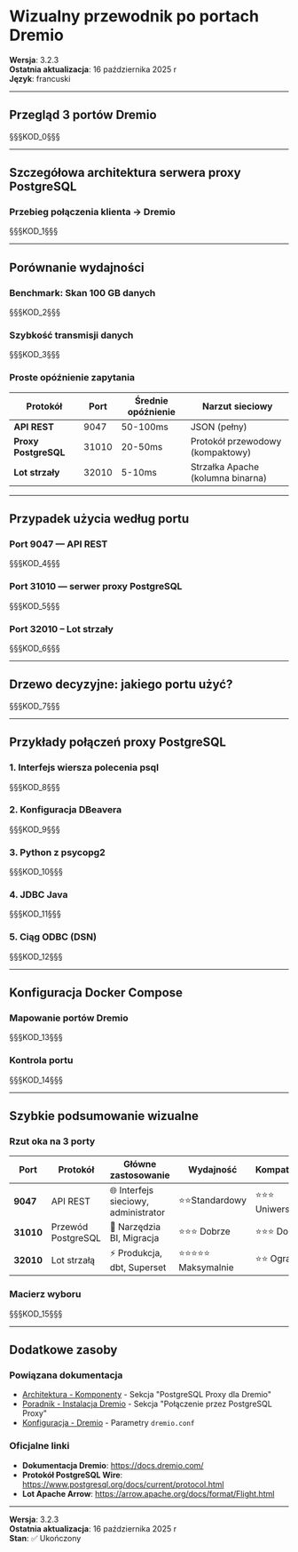 # Wizualny przewodnik po portach Dremio

**Wersja**: 3.2.3  
**Ostatnia aktualizacja**: 16 października 2025 r  
**Język**: francuski

---

## Przegląd 3 portów Dremio

§§§KOD_0§§§

---

## Szczegółowa architektura serwera proxy PostgreSQL

### Przebieg połączenia klienta → Dremio

§§§KOD_1§§§

---

## Porównanie wydajności

### Benchmark: Skan 100 GB danych

§§§KOD_2§§§

### Szybkość transmisji danych

§§§KOD_3§§§

### Proste opóźnienie zapytania

| Protokół | Port | Średnie opóźnienie | Narzut sieciowy |
|--------------|------|----------------|----------------|
| **API REST** | 9047 | 50-100ms | JSON (pełny) |
| **Proxy PostgreSQL** | 31010 | 20-50ms | Protokół przewodowy (kompaktowy) |
| **Lot strzały** | 32010 | 5-10ms | Strzałka Apache (kolumna binarna) |

---

## Przypadek użycia według portu

### Port 9047 — API REST

§§§KOD_4§§§

### Port 31010 — serwer proxy PostgreSQL

§§§KOD_5§§§

### Port 32010 – Lot strzały

§§§KOD_6§§§

---

## Drzewo decyzyjne: jakiego portu użyć?

§§§KOD_7§§§

---

## Przykłady połączeń proxy PostgreSQL

### 1. Interfejs wiersza polecenia psql

§§§KOD_8§§§

### 2. Konfiguracja DBeavera

§§§KOD_9§§§

### 3. Python z psycopg2

§§§KOD_10§§§

### 4. JDBC Java

§§§KOD_11§§§

### 5. Ciąg ODBC (DSN)

§§§KOD_12§§§

---

## Konfiguracja Docker Compose

### Mapowanie portów Dremio

§§§KOD_13§§§

### Kontrola portu

§§§KOD_14§§§

---

## Szybkie podsumowanie wizualne

### Rzut oka na 3 porty

| Port | Protokół | Główne zastosowanie | Wydajność | Kompatybilność |
|------|----------|----------------------------|------------|--------------|
| **9047** | API REST | 🌐 Interfejs sieciowy, administrator | ⭐⭐Standardowy | ⭐⭐⭐ Uniwersalny |
| **31010** | Przewód PostgreSQL | 💼 Narzędzia BI, Migracja | ⭐⭐⭐ Dobrze | ⭐⭐⭐ Doskonale |
| **32010** | Lot strzałą | ⚡ Produkcja, dbt, Superset | ⭐⭐⭐⭐⭐ Maksymalnie | ⭐⭐ Ograniczona |

### Macierz wyboru

§§§KOD_15§§§

---

## Dodatkowe zasoby

### Powiązana dokumentacja

- [Architektura - Komponenty](./components.md) - Sekcja "PostgreSQL Proxy dla Dremio"
- [Poradnik - Instalacja Dremio](../guides/dremio-setup.md) - Sekcja "Połączenie przez PostgreSQL Proxy"
- [Konfiguracja - Dremio](../getting-started/configuration.md) - Parametry `dremio.conf`

### Oficjalne linki

- **Dokumentacja Dremio**: https://docs.dremio.com/
- **Protokół PostgreSQL Wire**: https://www.postgresql.org/docs/current/protocol.html
- **Lot Apache Arrow**: https://arrow.apache.org/docs/format/Flight.html

---

**Wersja**: 3.2.3  
**Ostatnia aktualizacja**: 16 października 2025 r  
**Stan**: ✅ Ukończony